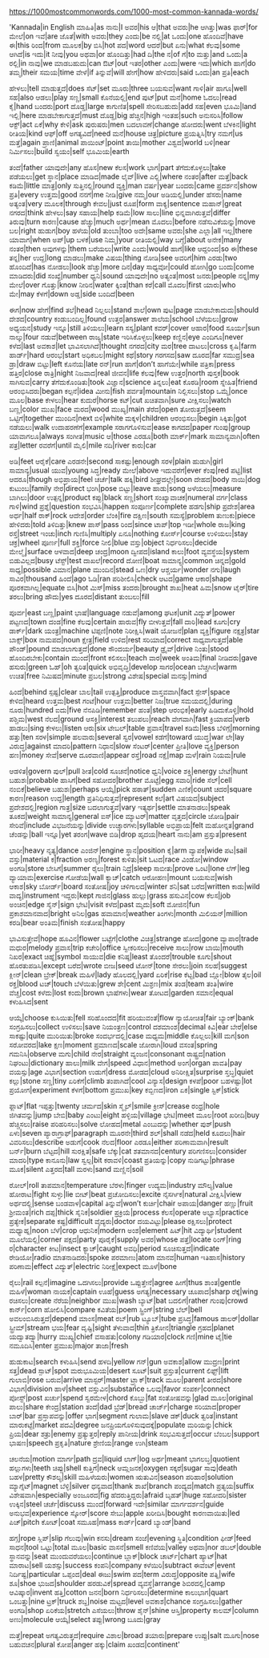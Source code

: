 https://1000mostcommonwords.com/1000-most-common-kannada-words/

'Kannada|in English
ಮಾಹಿತಿ|as
ನಾನು|I
ಅವರ|his
ಆ|that
ಅವರು|he
ಆಗಿತ್ತು|was
ಫಾರ್|for
ಮೇಲೆ|on
ಇವೆ|are
ಜೊತೆ|with
ಅವರು|they
ಎಂದು|be
ನಲ್ಲಿ|at
ಒಂದು|one
ಹೊಂದಿವೆ|have
ಈ|this
ರಿಂದ|from
ಮೂಲಕ|by
ಬಿಸಿ|hot
ಪದ|word
ಆದರೆ|but
ಏನು|what
ಕೆಲವು|some
ಆಗಿದೆ|is
ಇದು|it
ನೀವು|you
ಅಥವಾ|or
ಹೊಂದಿತ್ತು|had
ದಿ|the
ನ|of
ಗೆ|to
ಮತ್ತು|and
ಒಂದು|a
ರಲ್ಲಿ|in
ನಾವು|we
ಮಾಡಬಹುದು|can
ಔಟ್|out
ಇತರ|other
ಎಂದು|were
ಇದು|which
ಹಾಗೆ|do
ತಮ್ಮ|their
ಸಮಯ|time
ವೇಳೆ|if
ತಿನ್ನುವೆ|will
ಹೇಗೆ|how
ಹೇಳಿದರು|said
ಒಂದು|an
ಪ್ರತಿ|each

ಹೇಳಲು|tell
ಮಾಡುತ್ತದೆ|does
ಸೆಟ್|set
ಮೂರು|three
ಬಯಸುವ|want
ಗಾಳಿ|air
ಹಾಗೂ|well
ಸಹ|also
ಆಡಲು|play
ಸಣ್ಣ|small
ಕೊನೆಯಲ್ಲಿ|end
ಪುಟ್|put
ಮನೆ|home
ಓದಲು|read
ಕೈ|hand
ಬಂದರು|port
ದೊಡ್ಡ|large
ಕಾಗುಣಿತ|spell
ಸೇರಿಸಬಹುದು|add
ಸಹ|even
ಭೂಮಿ|land
ಇಲ್ಲಿ|here
ಮಾಡಬೇಕಾಗುತ್ತದೆ|must
ದೊಡ್ಡ|big
ಹೆಚ್ಚಿನ|high
ಇಂತಹ|such
ಅನುಸರಿಸಿ|follow
ಆಕ್ಟ್|act
ಏಕೆ|why
ಕೇಳಿ|ask
ಪುರುಷರು|men
ಬದಲಾವಣೆ|change
ಹೋದರು|went
ಬೆಳಕಿನ|light
ರೀತಿಯ|kind
ಆಫ್|off
ಅಗತ್ಯವಿದೆ|need
ಮನೆ|house
ಚಿತ್ರ|picture
ಪ್ರಯತ್ನಿಸಿ|try
ನಮಗೆ|us
ಮತ್ತೆ|again
ಪ್ರಾಣಿ|animal
ಪಾಯಿಂಟ್|point
ತಾಯಿ|mother
ವಿಶ್ವದ|world
ಬಳಿ|near
ನಿರ್ಮಿಸಲು|build
ಸ್ವಯಂ|self
ಭೂಮಿಯ|earth

ತಂದೆ|father
ಯಾವುದೇ|any
ಹೊಸ|new
ಕೆಲಸ|work
ಭಾಗ|part
ತೆಗೆದುಕೊಳ್ಳಲು|take
ಪಡೆಯಲು|get
ಸ್ಥಾನ|place
ಮಾಡಿದ|made
ಲೈವ್|live
ಎಲ್ಲಿ|where
ನಂತರ|after
ಮತ್ತೆ|back
ಕಡಿಮೆ|little
ಮಾತ್ರ|only
ಸುತ್ತಿನಲ್ಲಿ|round
ವ್ಯಕ್ತಿ|man
ವರ್ಷ|year
ಬಂದರು|came
ಪ್ರದರ್ಶನ|show
ಪ್ರತಿ|every
ಉತ್ತಮ|good
ನನಗೆ|me
ನೀಡಿ|give
ನಮ್ಮ|our
ಅಡಿಯಲ್ಲಿ|under
ಹೆಸರು|name
ಅತ್ಯಂತ|very
ಮೂಲಕ|through
ಕೇವಲ|just
ರೂಪ|form
ವಾಕ್ಯ|sentence
ಮಹಾನ್|great
ನಗರದ|think
ಹೇಳಲು|say
ಸಹಾಯ|help
ಕಡಿಮೆ|low
ಸಾಲು|line
ಭಿನ್ನವಾಗಿರುತ್ತವೆ|differ
ತಿರುವು|turn
ಕಾರಣ|cause
ಹೆಚ್ಚು|much
ಅರ್ಥ|mean
ಮೊದಲು|before
ನಡೆಸುವಿಕೆಯನ್ನು|move
ಬಲ|right
ಹುಡುಗ|boy
ಹಳೆಯ|old
ತುಂಬಾ|too
ಅದೇ|same
ಅವರು|she
ಎಲ್ಲಾ|all
ಇಲ್ಲ|there
ಯಾವಾಗ|when
ಅಪ್|up
ಬಳಕೆ|use
ನಿಮ್ಮ|your
ರೀತಿಯಲ್ಲಿ|way
ಬಗ್ಗೆ|about
ಅನೇಕ|many
ನಂತರ|then
ಅವುಗಳನ್ನು|them
ಬರೆಯಲು|write
ಎಂದು|would
ಹಾಗೆ|like
ಆದ್ದರಿಂದ|so
ಈ|these
ತನ್ನ|her
ಉದ್ದ|long
ಮಾಡಲು|make
ವಿಷಯ|thing
ನೋಡಿ|see
ಅವರಿಗೆ|him
ಎರಡು|two
ಹೊಂದಿದೆ|has
ನೋಡಲು|look
ಹೆಚ್ಚು|more
ದಿನ|day
ಸಾಧ್ಯವೋ|could
ಹೋಗಿ|go
ಬಂದು|come
ಮಾಡಿದರು|did
ಸಂಖ್ಯೆ|number
ಧ್ವನಿ|sound
ಯಾವುದೇ|no
ಅತ್ಯಂತ|most
ಜನರು|people
ನನ್ನ|my
ಮೇಲೆ|over
ಗೊತ್ತು|know
ನೀರಿನ|water
ಕ್ಕಿಂತ|than
ಕರೆ|call
ಮೊದಲ|first
ಯಾರು|who
ಮೇ|may
ಕೆಳಗೆ|down
ಅಡ್ಡ|side
ಬಂದಿದೆ|been

ಈಗ|now
ಹೇಗೆ|find
ತಲೆ|head
ನಿಲ್ಲಲು|stand
ಶಾಲೆ|own
ಪುಟ|page
ಮಾಡಬೇಕಾದುದು|should
ದೇಶದ|country
ಕಂಡುಬಂದಿಲ್ಲ|found
ಉತ್ತರ|answer
ಶಾಲೆಯ|school
ಬೆಳೆಯಲು|grow
ಅಧ್ಯಯನ|study
ಇನ್ನೂ|still
ತಿಳಿಯಲು|learn
ಸಸ್ಯ|plant
ಕವರ್|cover
ಆಹಾರ|food
ಸೂರ್ಯ|sun
ನಾಲ್ಕು|four
ನಡುವೆ|between
ರಾಜ್ಯ|state
ಇರಿಸಿಕೊಳ್ಳಲು|keep
ಕಣ್ಣಿನ|eye
ಎಂದಿಗೂ|never
ಕಳೆದ|last
ಅವಕಾಶ|let
ಭಾವಿಸಲಾಗಿದೆ|thought
ನಗರದ|city
ಮರ|tree
ದಾಟಲು|cross
ಕೃಷಿ|farm
ಹಾರ್ಡ್|hard
ಆರಂಭ|start
ಅಧಿಕಬಲ|might
ಕಥೆ|story
ಗರಗಸದ|saw
ದೂರದ|far
ಸಮುದ್ರ|sea
ಡ್ರಾ|draw
ಬಿಟ್ಟು|left
ಕೊನೆಯ|late
ರನ್|run
ಹಾಗೆ|don’t
ಹಾಗೆಯೇ|while
ಪತ್ರಿಕಾ|press
ಹತ್ತಿರ|close
ರಾತ್ರಿ|night
ನಿಜವಾದ|real
ಜೀವನ|life
ಕೆಲವು|few
ಉತ್ತರ|north
ಪುಸ್ತಕ|book
ಸಾಗಿಸುವ|carry
ತೆಗೆದುಕೊಂಡಿತು|took
ವಿಜ್ಞಾನ|science
ತಿನ್ನಲು|eat
ಕೊಠಡಿ|room
ಸ್ನೇಹಿತ|friend
ಆರಂಭಿಸಿದರು|began
ಕಲ್ಪನೆ|idea
ಮೀನು|fish
ಪರ್ವತ|mountain
ನಿಲ್ಲಿಸಲು|stop
ಒಮ್ಮೆ|once
ಮೂಲ|base
ಕೇಳಲು|hear
ಕುದುರೆ|horse
ಕಟ್|cut
ಖಚಿತವಾಗಿ|sure
ವೀಕ್ಷಿಸಲು|watch
ಬಣ್ಣ|color
ಮುಖ|face
ಮರದ|wood
ಮುಖ್ಯ|main
ತೆರೆದ|open
ತೋರುತ್ತದೆ|seem
ಒಟ್ಟಿಗೆ|together
ಮುಂದಿನ|next
ಬಿಳಿ|white
ಮಕ್ಕಳ|children
ಆರಂಭಿಸಲು|begin
ಸಿಕ್ಕಿತು|got
ನಡೆಯಲು|walk
ಉದಾಹರಣೆಗೆ|example
ಸರಾಗಗೊಳಿಸುವ|ease
ಕಾಗದದ|paper
ಗುಂಪು|group
ಯಾವಾಗಲೂ|always
ಸಂಗೀತ|music
ಆ|those
ಎರಡೂ|both
ಮಾರ್ಕ್|mark
ಸಾಮಾನ್ಯವಾಗಿ|often
ಪತ್ರ|letter
ರವರೆಗೆ|until
ಮೈಲಿ|mile
ನದಿ|river
ಕಾರು|car

ಅಡಿ|feet
ಆರೈಕೆ|care
ಎರಡನೇ|second
ಸಾಕಷ್ಟು|enough
ಸರಳ|plain
ಹುಡುಗಿ|girl
ಸಾಮಾನ್ಯ|usual
ಯುವ|young
ಸಿದ್ಧ|ready
ಮೇಲೆ|above
ಇದುವರೆಗೆ|ever
ಕೆಂಪು|red
ಪಟ್ಟಿ|list
ಆದರೂ|though
ಅಭಿಪ್ರಾಯ|feel
ಚರ್ಚೆ|talk
ಹಕ್ಕಿ|bird
ಶೀಘ್ರದಲ್ಲೇ|soon
ದೇಹದ|body
ನಾಯಿ|dog
ಕುಟುಂಬ|family
ನೇರ|direct
ಭಂಗಿ|pose
ಬಿಟ್ಟು|leave
ಹಾಡು|song
ಅಳೆಯಲು|measure
ಬಾಗಿಲು|door
ಉತ್ಪನ್ನ|product
ಕಪ್ಪು|black
ಸಣ್ಣ|short
ಸಂಖ್ಯಾವಾಚಕ|numeral
ವರ್ಗ|class
ಗಾಳಿ|wind
ಪ್ರಶ್ನೆ|question
ಸಂಭವಿಸಿ|happen
ಸಂಪೂರ್ಣ|complete
ಹಡಗು|ship
ಪ್ರದೇಶ|area
ಅರ್ಧ|half
ರಾಕ್|rock
ಆದೇಶ|order
ಬೆಂಕಿ|fire
ದಕ್ಷಿಣ|south
ಸಮಸ್ಯೆ|problem
ತುಣುಕು|piece
ಹೇಳಿದರು|told
ತಿಳಿದಿತ್ತು|knew
ಪಾಸ್|pass
ರಿಂದ|since
ಟಾಪ್|top
ಇಡೀ|whole
ರಾಜ|king
ರಸ್ತೆ|street
ಇಂಚು|inch
ಗುಣಿಸಿ|multiply
ಏನೂ|nothing
ಕೋರ್ಸ್|course
ಉಳಿಯಲು|stay
ಚಕ್ರ|wheel
ಪೂರ್ಣ|full
ಶಕ್ತಿ|force
ನೀಲಿ|blue
ವಸ್ತು|object
ನಿರ್ಧರಿಸಲು|decide
ಮೇಲ್ಮೈ|surface
ಆಳವಾದ|deep
ಚಂದ್ರ|moon
ದ್ವೀಪದ|island
ಕಾಲು|foot
ವ್ಯವಸ್ಥೆಯ|system
ಬಿಡುವಿಲ್ಲದ|busy
ಟೆಸ್ಟ್|test
ದಾಖಲೆ|record
ದೋಣಿ|boat
ಸಾಮಾನ್ಯ|common
ಚಿನ್ನದ|gold
ಸಾಧ್ಯ|possible
ವಿಮಾನ|plane
ಮುಂದಿನ|stead
ಒಣ|dry
ಆಶ್ಚರ್ಯ|wonder
ನಗು|laugh
ಸಾವಿರ|thousand
ಹಿಂದೆ|ago
ಓಡಿ|ran
ಪರಿಶೀಲಿಸಿ|check
ಆಟದ|game
ಆಕಾರ|shape
ಪೂರಕವಾಗಿಲ್ಲ|equate
ಬಿಸಿ|hot
ಮಿಸ್|miss
ತಂದರು|brought
ಶಾಖ|heat
ಹಿಮ|snow
ಟೈರ್|tire
ತರಲು|bring
ಹೌದು|yes
ದೂರದ|distant
ತುಂಬಲು|fill

ಪೂರ್ವ|east
ಬಣ್ಣ|paint
ಭಾಷೆ|language
ನಡುವೆ|among
ಘಟಕ|unit
ವಿದ್ಯುತ್|power
ಪಟ್ಟಣದ|town
ದಂಡ|fine
ಕೆಲವು|certain
ಹಾರುವ|fly
ಬೀಳುತ್ತವೆ|fall
ದಾರಿ|lead
ಕೂಗು|cry
ಡಾರ್ಕ್|dark
ಯಂತ್ರ|machine
ಟಿಪ್ಪಣಿ|note
ನಿರೀಕ್ಷಿಸಿ|wait
ಯೋಜನೆ|plan
ವ್ಯಕ್ತಿ|figure
ನಕ್ಷತ್ರ|star
ಬಾಕ್ಸ್|box
ನಾಮಪದ|noun
ಕ್ಷೇತ್ರ|field
ಉಳಿದ|rest
ಸರಿಯಾದ|correct
ಸಾಧ್ಯವಾಗುತ್ತದೆ|able
ಪೌಂಡ್|pound
ಮಾಡಲಾಗುತ್ತದೆ|done
ಸೌಂದರ್ಯ|beauty
ಡ್ರೈವ್|drive
ನಿಂತು|stood
ಹೊಂದಿರಬೇಕು|contain
ಮುಂದೆ|front
ಕಲಿಸಲು|teach
ವಾರ|week
ಅಂತಿಮ|final
ನೀಡಿದರು|gave
ಹಸುರು|green
ಓಹ್|oh
ತ್ವರಿತ|quick
ಅಭಿವೃದ್ಧಿ|develop
ಸಾಗರ|ocean
ಬೆಚ್ಚಗಿನ|warm
ಉಚಿತ|free
ನಿಮಿಷದ|minute
ಪ್ರಬಲ|strong
ವಿಶೇಷ|special
ಮನಸ್ಸು|mind

ಹಿಂದೆ|behind
ಸ್ಪಷ್ಟ|clear
ಬಾಲ|tail
ಉತ್ಪತ್ತಿ|produce
ವಾಸ್ತವವಾಗಿ|fact
ಸ್ಪೇಸ್|space
ಕೇಳಿದ|heard
ಉತ್ತಮ|best
ಗಂಟೆ|hour
ಉತ್ತಮ|better
ನಿಜ|true
ಸಮಯದಲ್ಲಿ|during
ನೂರು|hundred
ಐದು|five
ನೆನಪಿಡಿ|remember
ಹಂತ|step
ಆರಂಭಿಕ|early
ಹಿಡಿದುಕೊಳ್ಳಿ|hold
ಪಶ್ಚಿಮ|west
ನೆಲದ|ground
ಆಸಕ್ತಿ|interest
ತಲುಪಲು|reach
ವೇಗವಾಗಿ|fast
ಕ್ರಿಯಾಪದ|verb
ಹಾಡಲು|sing
ಕೇಳಲು|listen
ಆರು|six
ಟೇಬಲ್|table
ಪ್ರವಾಸ|travel
ಕಡಿಮೆ|less
ಬೆಳಿಗ್ಗೆ|morning
ಹತ್ತು|ten
ಸರಳ|simple
ಹಲವಾರು|several
ಸ್ವರ|vowel
ಕಡೆಗೆ|toward
ಯುದ್ಧ|war
ಲೇ|lay
ವಿರುದ್ಧ|against
ಮಾದರಿ|pattern
ನಿಧಾನ|slow
ಸೆಂಟರ್|center
ಪ್ರೀತಿ|love
ವ್ಯಕ್ತಿ|person
ಹಣ|money
ಸೇವೆ|serve
ದೂರವಾಣಿ|appear
ರಸ್ತೆ|road
ನಕ್ಷೆ|map
ಮಳೆ|rain
ನಿಯಮ|rule

ಆಡಳಿತ|govern
ಪುಲ್|pull
ಶೀತ|cold
ಸೂಚನೆ|notice
ಧ್ವನಿ|voice
ಶಕ್ತಿ|energy
ಬೇಟೆ|hunt
ಬಹುಶಃ|probable
ಹಾಸಿಗೆ|bed
ಸಹೋದರ|brother
ಮೊಟ್ಟೆ|egg
ಸವಾರಿ|ride
ಸೆಲ್|cell
ನಂಬಿಕೆ|believe
ಬಹುಶಃ|perhaps
ಆಯ್ಕೆ|pick
ಹಠಾತ್|sudden
ಎಣಿಕೆ|count
ಚದರ|square
ಕಾರಣ|reason
ಉದ್ದ|length
ಪ್ರತಿನಿಧಿಸುತ್ತವೆ|represent
ಕಲೆ|art
ವಿಷಯದ|subject
ಪ್ರದೇಶದಲ್ಲಿ|region
ಗಾತ್ರ|size
ಬದಲಾಗುತ್ತವೆ|vary
ಇತ್ಯರ್ಥ|settle
ಮಾತನಾಡಲು|speak
ತೂಕದ|weight
ಸಾಮಾನ್ಯ|general
ಐಸ್|ice
ಮ್ಯಾಟರ್|matter
ವೃತ್ತದ|circle
ಜೋಡಿ|pair
ಸೇರಿವೆ|include
ವಿಭಜನೆಯನ್ನು|divide
ಉಚ್ಚಾರಗಳು|syllable
ಅಭಿಪ್ರಾಯ|felt
ಮಹೋನ್ನತ|grand
ಚೆಂಡನ್ನು|ball
ಇನ್ನೂ|yet
ತರಂಗ|wave
ಬಿಡಿ|drop
ಹೃದಯ|heart
ನಾನು|am
ಪ್ರಸ್ತುತ|present

ಭಾರೀ|heavy
ನೃತ್ಯ|dance
ಎಂಜಿನ್|engine
ಸ್ಥಾನ|position
ಕೈ|arm
ವ್ಯಾಪಕ|wide
ಪಟ|sail
ವಸ್ತು|material
ಕ|fraction
ಅರಣ್ಯ|forest
ಕುಳಿತು|sit
ಓಟದ|race
ವಿಂಡೋ|window
ಅಂಗಡಿ|store
ಬೇಸಿಗೆ|summer
ರೈಲು|train
ನಿದ್ರೆ|sleep
ಸಾಬೀತು|prove
ಒಂಟಿ|lone
ಲೆಗ್|leg
ವ್ಯಾಯಾಮ|exercise
ಗೋಡೆಯ|wall
ಕ್ಯಾಚ್|catch
ಆರೋಹಣ|mount
ಬಯಸುವ|wish
ಆಕಾಶ|sky
ಬೋರ್ಡ್|board
ಸಂತೋಷ|joy
ಚಳಿಗಾಲದ|winter
ಶನಿ|sat
ಬರೆದ|written
ಕಾಡು|wild
ವಾದ್ಯ|instrument
ಇದ್ದರು|kept
ಗಾಜಿನ|glass
ಹುಲ್ಲು|grass
ಹಸುವಿನ|cow
ಕೆಲಸ|job
ಅಂಚಿನ|edge
ಸೈನ್|sign
ಭೇಟಿ|visit
ಕಳೆದ|past
ಮೃದು|soft
ಮೋಜಿನ|fun
ಪ್ರಕಾಶಮಾನವಾದ|bright
ಅನಿಲ|gas
ಹವಾಮಾನ|weather
ತಿಂಗಳು|month
ಮಿಲಿಯನ್|million
ಕರಡಿ|bear
ಅಂತಿಮ|finish
ಸಂತೋಷ|happy

ಭಾವಿಸುತ್ತೇವೆ|hope
ಹೂವಿನ|flower
ಬಟ್ಟೆಗೆ|clothe
ವಿಚಿತ್ರ|strange
ಹೋದ|gone
ವ್ಯಾಪಾರ|trade
ಮಧುರ|melody
ಪ್ರವಾಸ|trip
ಕಚೇರಿ|office
ಸ್ವೀಕರಿಸಲು|receive
ಸಾಲು|row
ಬಾಯಿ|mouth
ನಿಖರ|exact
ಚಿಹ್ನೆ|symbol
ಸಾಯುವ|die
ಕನಿಷ್ಠ|least
ತೊಂದರೆ|trouble
ಕೂಗು|shout
ಹೊರತುಪಡಿಸಿ|except
ಬರೆದ|wrote
ಬೀಜ|seed
ಟೋನ್|tone
ಸೇರಲು|join
ಸಲಹೆ|suggest
ಕ್ಲೀನ್|clean
ಬ್ರೇಕ್|break
ಮಹಿಳೆ|lady
ಹೊಲದಲ್ಲಿ|yard
ಏರಿಕೆ|rise
ಕೆಟ್ಟ|bad
ಬ್ಲೋ|blow
ತೈಲ|oil
ರಕ್ತ|blood
ಟಚ್|touch
ಬೆಳೆಯಿತು|grew
ಶೇ|cent
ಮಿಶ್ರಣ|mix
ತಂಡ|team
ತಂತಿ|wire
ವೆಚ್ಚ|cost
ಕಳೆದು|lost
ಕಂದು|brown
ಭಾಷೆಗಳು|wear
ತೋಟದ|garden
ಸಮಾನ|equal
ಕಳುಹಿಸಿದ|sent

ಆಯ್ಕೆ|choose
ಕುಸಿಯಿತು|fell
ಸರಿಹೊಂದದ|fit
ಹರಿಯುವಂತೆ|flow
ನ್ಯಾಯೋಚಿತ|fair
ಬ್ಯಾಂಕ್|bank
ಸಂಗ್ರಹಿಸಲು|collect
ಉಳಿಸಲು|save
ನಿಯಂತ್ರಣ|control
ದಶಮಾಂಶ|decimal
ಕಿವಿ|ear
ಬೇರೆ|else
ಸಾಕಷ್ಟು|quite
ಮುರಿಯಿತು|broke
ಸಂದರ್ಭದಲ್ಲಿ|case
ಮಧ್ಯಮ|middle
ಕೊಲ್ಲಲು|kill
ಮಗ|son
ಸರೋವರದ|lake
ಕ್ಷಣ|moment
ಪ್ರಮಾಣದ|scale
ಜೋರಾಗಿ|loud
ವಸಂತ|spring
ಗಮನಿಸಿ|observe
ಮಗು|child
ನೇರ|straight
ವ್ಯಂಜನ|consonant
ರಾಷ್ಟ್ರದ|nation
ನಿಘಂಟು|dictionary
ಹಾಲು|milk
ವೇಗ|speed
ವಿಧಾನ|method
ಅಂಗ|organ
ಪಾವತಿ|pay
ವಯಸ್ಸು|age
ವಿಭಾಗ|section
ಉಡುಗೆ|dress
ಮೋಡದ|cloud
ಅನಿರೀಕ್ಷಿತ|surprise
ಸ್ತಬ್ಧ|quiet
ಕಲ್ಲು|stone
ಸಣ್ಣ|tiny
ಏರಿಕೆಗೆ|climb
ತಂಪಾಗಿದೆ|cool
ವಿನ್ಯಾಸ|design
ಕಳಪೆ|poor
ಬಹಳಷ್ಟು|lot
ಪ್ರಯೋಗ|experiment
ಕೆಳಗೆ|bottom
ಪ್ರಮುಖ|key
ಕಬ್ಬಿಣದ|iron
ಏಕ|single
ಸ್ಟಿಕ್|stick

ಫ್ಲಾಟ್|flat
ಇಪ್ಪತ್ತು|twenty
ಚರ್ಮದ|skin
ಸ್ಮೈಲ್|smile
ಕ್ರೀಸ್|crease
ರಂಧ್ರ|hole
ಜಿಗಿತವನ್ನು|jump
ಬೇಬಿ|baby
ಎಂಟು|eight
ಹಳ್ಳಿಯ|village
ಭೇಟಿ|meet
ಮೂಲ|root
ಖರೀದಿ|buy
ಹೆಚ್ಚಿಸಲು|raise
ಪರಿಹರಿಸಲು|solve
ಲೋಹದ|metal
ಎಂಬುದನ್ನು|whether
ಪುಶ್|push
ಏಳು|seven
ಪ್ಯಾರಾಗ್ರಾಫ್|paragraph
ಮೂರನೇ|third
ಶಲ್|shall
ನಡೆದ|held
ಕೂದಲು|hair
ವಿವರಿಸಲು|describe
ಅಡುಗೆ|cook
ನೆಲದ|floor
ಎರಡೂ|either
ಪರಿಣಾಮವಾಗಿ|result
ಬರ್ನ್|burn
ಬೆಟ್ಟದ|hill
ಸುರಕ್ಷಿತ|safe
ಬೆಕ್ಕು|cat
ಶತಮಾನದ|century
ಪರಿಗಣಿಸಲು|consider
ಮಾದರಿ|type
ಕಾನೂನು|law
ಸ್ವಲ್ಪ|bit
ಕರಾವಳಿ|coast
ಪ್ರತಿಯನ್ನು|copy
ನುಡಿಗಟ್ಟು|phrase
ಮೂಕ|silent
ಎತ್ತರದ|tall
ಮರಳು|sand
ಮಣ್ಣಿನ|soil

ರೋಲ್|roll
ತಾಪಮಾನ|temperature
ಬೆರಳು|finger
ಉದ್ಯಮ|industry
ಮೌಲ್ಯ|value
ಹೋರಾಟ|fight
ಸುಳ್ಳು|lie
ಬೀಟ್|beat
ಪ್ರಚೋದಿಸಲು|excite
ನೈಸರ್ಗಿಕ|natural
ವೀಕ್ಷಿಸಿ|view
ಅರ್ಥದಲ್ಲಿ|sense
ಬಂಡವಾಳ|capital
ತಿನ್ನುವೆ|won’t
ಕುರ್ಚಿ|chair
ಅಪಾಯ|danger
ಹಣ್ಣು|fruit
ಶ್ರೀಮಂತ|rich
ದಪ್ಪ|thick
ಸೈನಿಕ|soldier
ಪ್ರಕ್ರಿಯೆ|process
ಕೆಲಸ|operate
ಅಭ್ಯಾಸ|practice
ಪ್ರತ್ಯೇಕ|separate
ಕಷ್ಟ|difficult
ವೈದ್ಯರು|doctor
ದಯವಿಟ್ಟು|please
ರಕ್ಷಿಸಲು|protect
ಮಧ್ಯಾಹ್ನ|noon
ಬೆಳೆ|crop
ಆಧುನಿಕ|modern
ಅಂಶ|element
ಹಿಟ್|hit
ವಿದ್ಯಾರ್ಥಿ|student
ಮೂಲೆಯಲ್ಲಿ|corner
ಪಕ್ಷದ|party
ಪೂರೈಕೆ|supply
ಅವರ|whose
ಪತ್ತೆ|locate
ರಿಂಗ್|ring
ರ|character
ಕೀಟ|insect
ಕ್ಯಾಚ್|caught
ಅವಧಿ|period
ಸೂಚಿಸುತ್ತದೆ|indicate
ರೇಡಿಯೋ|radio
ಮಾತನಾಡಿದರು|spoke
ಪರಮಾಣು|atom
ಮಾನವ|human
ಇತಿಹಾಸ|history
ಪರಿಣಾಮ|effect
ವಿದ್ಯುತ್|electric
ನಿರೀಕ್ಷೆ|expect
ಮೂಳೆ|bone

ರೈಲು|rail
ಕಲ್ಪನೆ|imagine
ಒದಗಿಸಲು|provide
ಒಪ್ಪುತ್ತೇನೆ|agree
ಹೀಗೆ|thus
ಶಾಂತ|gentle
ಮಹಿಳೆ|woman
ನಾಯಕ|captain
ಊಹೆ|guess
ಅಗತ್ಯ|necessary
ಚೂಪಾದ|sharp
ರೆಕ್ಕೆ|wing
ರಚಿಸಲು|create
ನೆರೆಯ|neighbor
ಮುಖ|wash
ಬ್ಯಾಟ್|bat
ಬದಲಿಗೆ|rather
ಗುಂಪು|crowd
ಕಾರ್ನ್|corn
ಹೋಲಿಸಿ|compare
ಕವಿತೆಯ|poem
ಸ್ಟ್ರಿಂಗ್|string
ಬೆಲ್|bell
ಅವಲಂಬಿಸಿರುತ್ತದೆ|depend
ಮಾಂಸ|meat
ರಬ್|rub
ಟ್ಯೂಬ್|tube
ಪ್ರಸಿದ್ಧ|famous
ಡಾಲರ್|dollar
ಸ್ಟ್ರೀಮ್|stream
ಭಯ|fear
ದೃಷ್ಟಿ|sight
ತೆಳುವಾದ|thin
ತ್ರಿಕೋನ|triangle
ಗ್ರಹದ|planet
ಯದ್ವಾತದ್ವಾ|hurry
ಮುಖ್ಯ|chief
ವಸಾಹತು|colony
ಗಡಿಯಾರ|clock
ಗಣಿ|mine
ಟೈ|tie
ನಮೂದಿಸಿ|enter
ಪ್ರಮುಖ|major
ತಾಜಾ|fresh

ಹುಡುಕಾಟ|search
ಕಳುಹಿಸಿ|send
ಹಳದಿ|yellow
ಗನ್|gun
ಅವಕಾಶ|allow
ಮುದ್ರಣ|print
ಸತ್ತ|dead
ಸ್ಪಾಟ್|spot
ಮರುಭೂಮಿಯ|desert
ಸೂಟ್|suit
ಪ್ರಸ್ತುತ|current
ಲಿಫ್ಟ್|lift
ಗುಲಾಬಿ|rose
ಬರುವ|arrive
ಮಾಸ್ಟರ್|master
ಟ್ರ್ಯಾಕ್|track
ಮೂಲ|parent
ತೀರದ|shore
ವಿಭಾಗ|division
ಹಾಳೆ|sheet
ವಸ್ತುವಿನ|substance
ಒಲವು|favor
ಸಂಪರ್ಕ|connect
ಪೋಸ್ಟ್|post
ಖರ್ಚು|spend
ಸ್ವರಮೇಳ|chord
ಕೊಬ್ಬು|fat
ಸಂತೋಷವನ್ನು|glad
ಮೂಲ|original
ಪಾಲು|share
ಕೇಂದ್ರ|station
ತಂದೆ|dad
ಬ್ರೆಡ್|bread
ಚಾರ್ಜ್|charge
ಸರಿಯಾದ|proper
ಬಾರ್|bar
ಪ್ರಸ್ತಾಪವನ್ನು|offer
ಭಾಗ|segment
ಗುಲಾಮ|slave
ಡಕ್|duck
ತ್ವರಿತ|instant
ಮಾರುಕಟ್ಟೆ|market
ಪದವಿ|degree
ಜನಪ್ರಿಯಗೊಳಿಸುವುದಕ್ಕೆ|populate
ಮರಿಯನ್ನು|chick
ಪ್ರಿಯ|dear
ಶತ್ರು|enemy
ಪ್ರತ್ಯುತ್ತರ|reply
ಪಾನೀಯ|drink
ಸಂಭವಿಸುತ್ತದೆ|occur
ಬೆಂಬಲ|support
ಭಾಷಣ|speech
ಪ್ರಕೃತಿ|nature
ಶ್ರೇಣಿಯ|range
ಉಗಿ|steam

ಚಲನೆಯ|motion
ಮಾರ್ಗ|path
ದ್ರವ|liquid
ಲಾಗ್|log
ಅರ್ಥ|meant
ಭಾಗಲಬ್ಧ|quotient
ಹಲ್ಲುಗಳು|teeth
ಚಿಪ್ಪು|shell
ಕುತ್ತಿಗೆ|neck
ಆಮ್ಲಜನಕ|oxygen
ಸಕ್ಕರೆ|sugar
ಸಾವು|death
ಬಹಳ|pretty
ಕೌಶಲ್ಯ|skill
ಮಹಿಳೆಯರು|women
ಋತುವಿನ|season
ಪರಿಹಾರ|solution
ಮ್ಯಾಗ್ನೆಟ್|magnet
ಬೆಳ್ಳಿ|silver
ಧನ್ಯವಾದ|thank
ಶಾಖೆ|branch
ಪಂದ್ಯದ|match
ಪ್ರತ್ಯಯ|suffix
ವಿಶೇಷವಾಗಿ|especially
ಅಂಜೂರದ|fig
ಹೆದರುತ್ತಿದ್ದರು|afraid
ಬೃಹತ್|huge
ಸಹೋದರಿ|sister
ಉಕ್ಕಿನ|steel
ಚರ್ಚೆ|discuss
ಮುಂದೆ|forward
ಇದೇ|similar
ಮಾರ್ಗದರ್ಶನ|guide
ಅನುಭವ|experience
ಸ್ಕೋರ್|score
ಸೇಬು|apple
ಖರೀದಿಸಿ|bought
ಕಾರಣವಾಯಿತು|led
ಪಿಚ್|pitch
ಕೋಟ್|coat
ಸಮೂಹ|mass
ಕಾರ್ಡ್|card
ಬ್ಯಾಂಡ್|band

ಹಗ್ಗ|rope
ಸ್ಲಿಪ್|slip
ಗೆಲುವು|win
ಕನಸು|dream
ಸಂಜೆ|evening
ಸ್ಥಿತಿ|condition
ಫೀಡ್|feed
ಸಾಧನ|tool
ಒಟ್ಟು|total
ಮೂಲ|basic
ವಾಸನೆ|smell
ಕಣಿವೆಯ|valley
ಅಥವಾ|nor
ಡಬಲ್|double
ಸ್ಥಾನವನ್ನು|seat
ಮುಂದುವರೆಯಲು|continue
ಬ್ಲಾಕ್|block
ಚಾರ್ಟ್|chart
ಹ್ಯಾಟ್|hat
ಮಾರಾಟ|sell
ಯಶಸ್ಸು|success
ಕಂಪನಿ|company
ಕಳೆಯಿರಿ|subtract
ಈವೆಂಟ್|event
ನಿರ್ದಿಷ್ಟ|particular
ಒಪ್ಪಂದ|deal
ಈಜು|swim
ಪದ|term
ವಿರುದ್ಧ|opposite
ಪತ್ನಿ|wife
ಶೂ|shoe
ಭುಜದ|shoulder
ಹರಡುವಿಕೆ|spread
ವ್ಯವಸ್ಥೆ|arrange
ಶಿಬಿರದಲ್ಲಿ|camp
ಆವಿಷ್ಕಾರ|invent
ಹತ್ತಿ|cotton
ಜನನ|born
ನಿರ್ಧರಿಸಲು|determine
ಕಾಲುಭಾಗ|quart
ಒಂಬತ್ತು|nine
ಟ್ರಕ್|truck
ಶಬ್ದ|noise
ಮಟ್ಟದ|level
ಅವಕಾಶ|chance
ಸಂಗ್ರಹಿಸಲು|gather
ಅಂಗಡಿ|shop
ಏರಿಕೆಯ|stretch
ಎಸೆಯಲು|throw
ಶೈನ್|shine
ಆಸ್ತಿ|property
ಕಾಲಮ್|column
ಅಣು|molecule
ಆಯ್ಕೆ|select
ತಪ್ಪು|wrong
ಬೂದು|gray

ಮತ್ತೆ|repeat
ಅಗತ್ಯವಿರುತ್ತದೆ|require
ವಿಶಾಲ|broad
ತಯಾರು|prepare
ಉಪ್ಪು|salt
ಮೂಗು|nose
ಬಹುವಚನ|plural
ಕೋಪ|anger
ಹಕ್ಕು|claim
ಖಂಡದ|continent'
